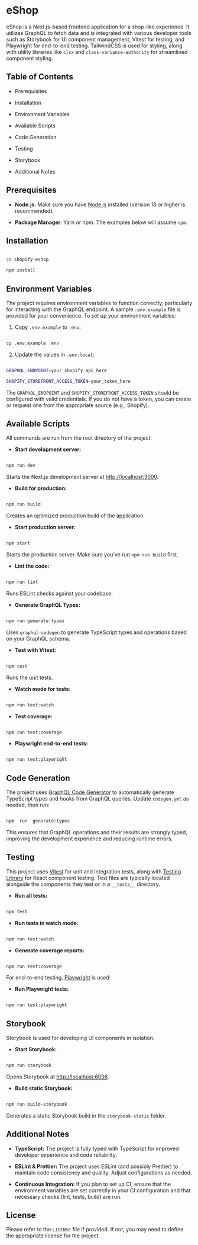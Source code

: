 # eShop

eShop is a Next.js-based frontend application for a shop-like experience. It utilizes GraphQL to fetch data and is integrated with various developer tools such as Storybook for UI component management, Vitest for testing, and Playwright for end-to-end testing. TailwindCSS is used for styling, along with utility libraries like `clsx` and `class-variance-authority` for streamlined component styling.

## Table of Contents

- Prerequisites

- Installation

- Environment Variables

- Available Scripts

- Code Generation

- Testing

- Storybook

- Additional Notes

## Prerequisites

- **Node.js**: Make sure you have [Node.js](https://nodejs.org/) installed (version 18 or higher is recommended).

- **Package Manager**: Yarn or npm. The examples below will assume `npm`.

## Installation

```bash

cd shopify-eshop

npm install

```

## Environment Variables

The project requires environment variables to function correctly, particularly for interacting with the GraphQL endpoint. A sample `.env.example` file is provided for your convenience. To set up your environment variables:

1. Copy `.env.example` to `.env`:

```bash

cp .env.example .env

```

2. Update the values in `.env.local`:

```bash

GRAPHQL_ENDPOINT=your_shopify_api_here

SHOPIFY_STOREFRONT_ACCESS_TOKEN=your_token_here

```

The `GRAPHQL_ENDPOINT` and `SHOPIFY_STOREFRONT_ACCESS_TOKEN` should be configured with valid credentials. If you do not have a token, you can create or request one from the appropriate source (e.g., Shopify).

## Available Scripts

All commands are run from the root directory of the project.

- **Start development server:**

```bash

npm run dev

```

Starts the Next.js development server at [http://localhost:3000](http://localhost:3000).

- **Build for production:**

```bash

npm run build

```

Creates an optimized production build of the application.

- **Start production server:**

```bash

npm start

```

Starts the production server. Make sure you’ve run `npm run build` first.

- **Lint the code:**

```bash

npm run lint

```

Runs ESLint checks against your codebase.

- **Generate GraphQL Types:**

```bash

npm run generate:types

```

Uses `graphql-codegen` to generate TypeScript types and operations based on your GraphQL schema.

- **Test with Vitest:**

```bash

npm test

```

Runs the unit tests.

- **Watch mode for tests:**

```bash

npm run test:watch

```

- **Test coverage:**

```bash

npm run test:coverage

```

- **Playwright end-to-end tests:**

```bash

npm run test:playwright

```

## Code Generation

The project uses [GraphQL Code Generator](https://www.the-guild.dev/graphql/codegen) to automatically generate TypeScript types and hooks from GraphQL queries. Update `codegen.yml` as needed, then run:

```bash

npm  run  generate:types

```

This ensures that GraphQL operations and their results are strongly typed, improving the development experience and reducing runtime errors.

## Testing

This project uses [Vitest](https://vitest.dev/) for unit and integration tests, along with [Testing Library](https://testing-library.com/) for React component testing. Test files are typically located alongside the components they test or in a `__tests__` directory.

- **Run all tests:**

```bash

npm test

```

- **Run tests in watch mode:**

```bash

npm run test:watch

```

- **Generate coverage reports:**

```bash

npm run test:coverage

```

For end-to-end testing, [Playwright](https://playwright.dev/) is used:

- **Run Playwright tests:**

```bash

npm run test:playwright

```

## Storybook

Storybook is used for developing UI components in isolation.

- **Start Storybook:**

```bash

npm run storybook

```

Opens Storybook at [http://localhost:6006](http://localhost:6006).

- **Build static Storybook:**

```bash

npm run build-storybook

```

Generates a static Storybook build in the `storybook-static` folder.

## Additional Notes

- **TypeScript:** The project is fully typed with TypeScript for improved developer experience and code reliability.

- **ESLint & Prettier:** The project uses ESLint (and possibly Prettier) to maintain code consistency and quality. Adjust configurations as needed.

- **Continuous Integration:** If you plan to set up CI, ensure that the environment variables are set correctly in your CI configuration and that necessary checks (lint, tests, build) are run.

## License

Please refer to the `LICENSE` file if provided. If not, you may need to define the appropriate license for the project.
